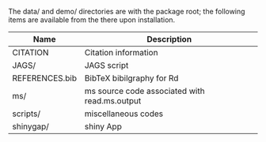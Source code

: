 
The data/ and demo/ directories are with the package root; the following
items are available from the there upon installation.

Name           | Description
---------------|----------------------------------------------
CITATION       | Citation information
JAGS/          | JAGS script
REFERENCES.bib | BibTeX bibilgraphy for Rd
ms/            | ms source code associated with read.ms.output
scripts/       | miscellaneous codes
shinygap/      | shiny App
